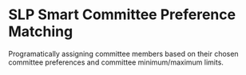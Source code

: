# SLP Smart Committee Preference Matching
 Programatically assigning committee members based on their chosen committee preferences and committee minimum/maximum limits.
